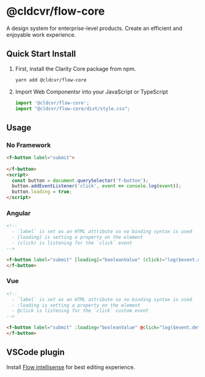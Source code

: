 
# @cldcvr/flow-core
A design system for enterprise-level products. Create an efficient and enjoyable work experience.


## Quick Start Install

1.  First, install the Clarity Core package from npm.

    ```bash
    yarn add @cldcvr/flow-core
    ```

2.  Import Web Componentsr into your JavaScript or TypeScript

    ```typescript
    import '@cldcvr/flow-core';
	import "@cldcvr/flow-core/dist/style.css";
    ```
## Usage

### No Framework

```html
<f-button label="submit">
  
</f-button>
<script>
  const button = document.querySelector('f-button');
  button.addEventListener('click', event => console.log(event));
  button.loading = true;
</script>
```

### Angular

```html
<!--
  - `label` is set as an HTML attribute so no binding syntax is used
  - [loading] is setting a property on the element
  - (click) is listening for the `click` event
-->

<f-button label="submit" [loading]="booleanValue" (click)="log($event.detail)">
</f-button>
```

### Vue

```html
<!--
  - `label` is set as an HTML attribute so no binding syntax is used
  - :loading is setting a property on the element
  - @click is listening for the `click` custom event
-->

<f-button label="submit" :loading="booleanValue" @click="log($event.detail)">
</f-button>
```

## VSCode plugin

 Install [Flow intellisense](https://marketplace.visualstudio.com/items?itemName=dev-vikas.flow-intellisense-vscode) for best editing experience.
